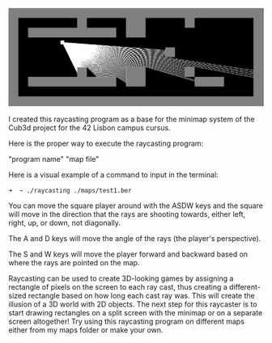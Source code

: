![Raycasting](./sprites/raycaster.png)

I created this raycasting program as a base for the minimap system of the Cub3d project for the 42 Lisbon campus cursus.

Here is the proper way to execute the raycasting program:

"program name" "map file"

Here is a visual example of a command to input in the terminal:
```bash
➜  ~ ./raycasting ./maps/test1.ber
```
You can move the square player around with the ASDW keys and the square will move in the direction that the rays are shooting towards, either left, right, up, or down, not diagonally.

The A and D keys will move the angle of the rays (the player's perspective).

The S and W keys will move the player forward and backward based on where the rays are pointed on the map.

Raycasting can be used to create 3D-looking games by assigning a rectangle of pixels on the screen to each ray cast, thus creating a different-sized rectangle based on how long each cast ray was. This will create the illusion of a 3D world with 2D objects. The next step for this raycaster is to start drawing rectangles on a split screen with the minimap or on a separate screen altogether!
Try using this raycasting program on different maps either from my maps folder or make your own.

